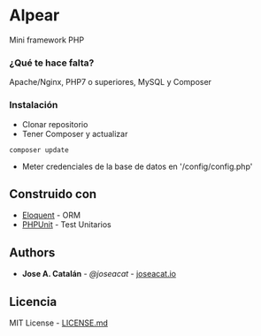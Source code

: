 # Alpear
Mini framework PHP


### ¿Qué te hace falta?

Apache/Nginx, PHP7 o superiores, MySQL y Composer


### Instalación

* Clonar repositorio
* Tener Composer y actualizar

```
composer update
```

* Meter credenciales de la base de datos en '/config/config.php'


## Construido con

* [Eloquent](https://github.com/illuminate/database) - ORM
* [PHPUnit](https://github.com/sebastianbergmann/phpunit) - Test Unitarios


## Authors

* **Jose A. Catalán** - *@joseacat* - [joseacat.io](https://joseacat.io)


## Licencia

MIT License - [LICENSE.md](LICENSE.md)
